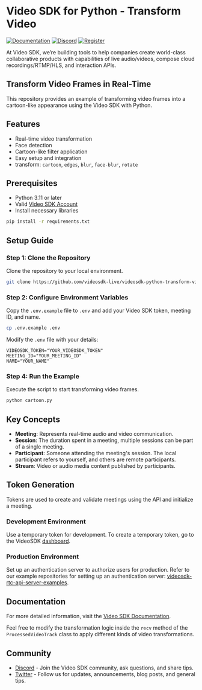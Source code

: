 # Video SDK for Python - Transform Video

[![Documentation](https://img.shields.io/badge/Read-Documentation-blue)](https://docs.videosdk.live/python/guide/video-and-audio-calling/ai-and-ml/transform-video)
[![Discord](https://img.shields.io/discord/876774498798551130?label=Join%20on%20Discord)](https://discord.gg/kgAvyxtTxv)
[![Register](https://img.shields.io/badge/Contact-Know%20More-blue)](https://app.videosdk.live/signup)

At Video SDK, we’re building tools to help companies create world-class collaborative products with capabilities of live audio/videos, compose cloud recordings/RTMP/HLS, and interaction APIs.

## Transform Video Frames in Real-Time

This repository provides an example of transforming video frames into a cartoon-like appearance using the Video SDK with Python.

## Features

- Real-time video transformation
- Face detection
- Cartoon-like filter application
- Easy setup and integration
- transform: `cartoon`, `edges`, `blur`, `face-blur`, `rotate`

## Prerequisites

- Python 3.11 or later
- Valid [Video SDK Account](https://app.videosdk.live/signup)
- Install necessary libraries

```bash
pip install -r requirements.txt
```

## Setup Guide

### Step 1: Clone the Repository

Clone the repository to your local environment.

```bash
git clone https://github.com/videosdk-live/videosdk-python-transform-video-example.git
```

### Step 2: Configure Environment Variables

Copy the `.env.example` file to `.env` and add your Video SDK token, meeting ID, and name.

```bash
cp .env.example .env
```

Modify the `.env` file with your details:

```env
VIDEOSDK_TOKEN="YOUR_VIDEOSDK_TOKEN"
MEETING_ID="YOUR_MEETING_ID"
NAME="YOUR_NAME"
```

### Step 4: Run the Example

Execute the script to start transforming video frames.

```bash
python cartoon.py
```

## Key Concepts

- **Meeting**: Represents real-time audio and video communication.
- **Session**: The duration spent in a meeting, multiple sessions can be part of a single meeting.
- **Participant**: Someone attending the meeting's session. The local participant refers to yourself, and others are remote participants.
- **Stream**: Video or audio media content published by participants.

## Token Generation

Tokens are used to create and validate meetings using the API and initialize a meeting.

### Development Environment

Use a temporary token for development. To create a temporary token, go to the VideoSDK [dashboard](https://app.videosdk.live/api-keys).

### Production Environment

Set up an authentication server to authorize users for production. Refer to our example repositories for setting up an authentication server: [videosdk-rtc-api-server-examples](https://github.com/videosdk-live/videosdk-rtc-api-server-examples).

## Documentation

For more detailed information, visit the [Video SDK Documentation](https://docs.videosdk.live/python/guide/video-and-audio-calling/ai-and-ml/transform-video).

Feel free to modify the transformation logic inside the `recv` method of the `ProcessedVideoTrack` class to apply different kinds of video transformations.

## Community

- [Discord](https://discord.gg/Gpmj6eCq5u) - Join the Video SDK community, ask questions, and share tips.
- [Twitter](https://twitter.com/video_sdk) - Follow us for updates, announcements, blog posts, and general tips.
